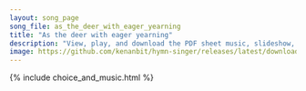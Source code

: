 ```yaml
---
layout: song_page
song_file: as_the_deer_with_eager_yearning
title: "As the deer with eager yearning"
description: "View, play, and download the PDF sheet music, slideshow, and audio. Lyrics: As the deer with eager yearning seeks the cooling watercourse, so my soul with ardor burning longs for God, its heav'nly source. When shall I behold G... english theist 4part"
image: https://github.com/kenanbit/hymn-singer/releases/latest/download/as_the_deer_with_eager_yearning-trad.png
---
```


{% include choice_and_music.html %}